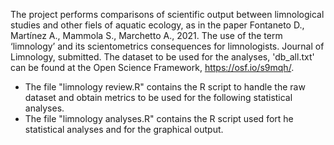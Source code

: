 The project performs comparisons of scientific output between limnological studies and other fiels of aquatic ecology, as in the paper Fontaneto D., Martínez A., Mammola S., Marchetto A., 2021. The use of the term ‘limnology’ and its scientometrics consequences for limnologists. Journal of Limnology, submitted. 
The dataset to be used for the analyses, 'db_all.txt' can be found at the Open Science Framework, https://osf.io/s9mqh/.

- The file "limnology review.R" contains the R script to handle the raw dataset and obtain metrics to be used for the following statistical analyses.
- The file "limnology analyses.R" contains the R script used fort he statistical analyses and for the graphical output.

